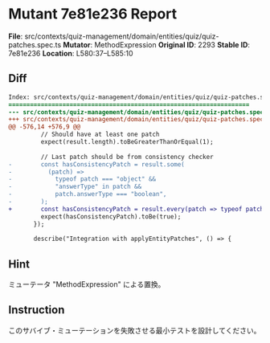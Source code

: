 # Mutant 7e81e236 Report

**File**: src/contexts/quiz-management/domain/entities/quiz/quiz-patches.spec.ts
**Mutator**: MethodExpression
**Original ID**: 2293
**Stable ID**: 7e81e236
**Location**: L580:37–L585:10

## Diff

```diff
Index: src/contexts/quiz-management/domain/entities/quiz/quiz-patches.spec.ts
===================================================================
--- src/contexts/quiz-management/domain/entities/quiz/quiz-patches.spec.ts	original
+++ src/contexts/quiz-management/domain/entities/quiz/quiz-patches.spec.ts	mutated #2293
@@ -576,14 +576,9 @@
         // Should have at least one patch
         expect(result.length).toBeGreaterThanOrEqual(1);
 
         // Last patch should be from consistency checker
-        const hasConsistencyPatch = result.some(
-          (patch) =>
-            typeof patch === "object" &&
-            "answerType" in patch &&
-            patch.answerType === "boolean",
-        );
+        const hasConsistencyPatch = result.every(patch => typeof patch === "object" && "answerType" in patch && patch.answerType === "boolean");
         expect(hasConsistencyPatch).toBe(true);
       });
 
       describe("Integration with applyEntityPatches", () => {
```

## Hint

ミューテータ "MethodExpression" による置換。

## Instruction

このサバイブ・ミューテーションを失敗させる最小テストを設計してください。
